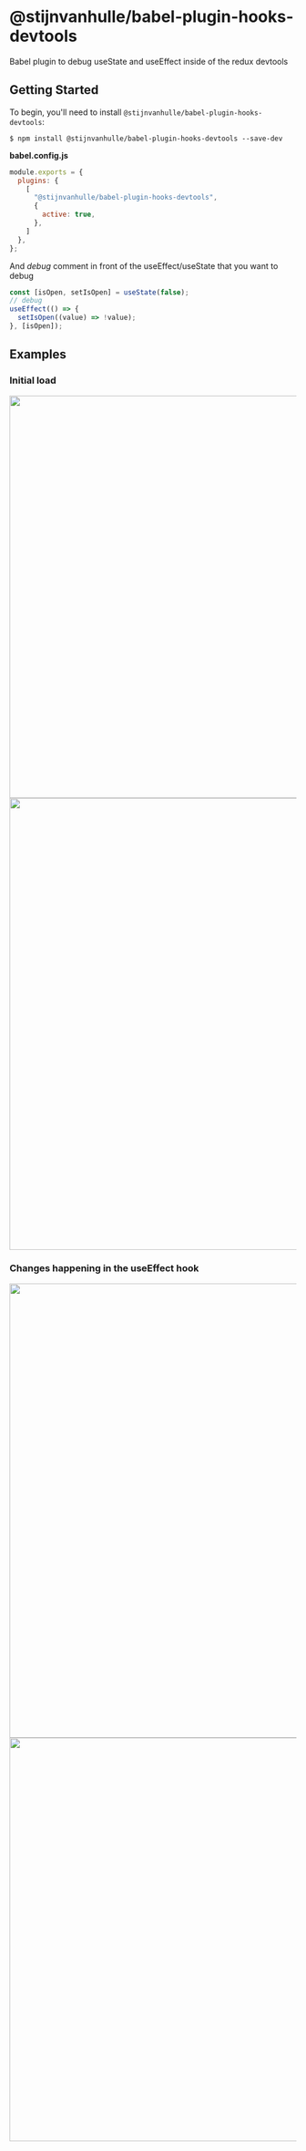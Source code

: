 # @stijnvanhulle/babel-plugin-hooks-devtools

Babel plugin to debug useState and useEffect inside of the redux devtools

## Getting Started

To begin, you'll need to install `@stijnvanhulle/babel-plugin-hooks-devtools`:

```console
$ npm install @stijnvanhulle/babel-plugin-hooks-devtools --save-dev
```

**babel.config.js**

```js
module.exports = {
  plugins: {
    [
      "@stijnvanhulle/babel-plugin-hooks-devtools",
      {
        active: true,
      },
    ]
  },
};
```

And _debug_ comment in front of the useEffect/useState that you want to debug

```js
const [isOpen, setIsOpen] = useState(false);
// debug
useEffect(() => {
  setIsOpen((value) => !value);
}, [isOpen]);
```

## Examples

### Initial load
<img width="706" src="https://user-images.githubusercontent.com/5904681/151671976-07eb785a-e838-4bba-933d-eef56c981fde.png"/>
<img width="793" src="https://user-images.githubusercontent.com/5904681/151671982-5e08e7cd-e93e-447d-8770-b113c6bd8d15.png"/>

### Changes happening in the useEffect hook
<img width="797" src="https://user-images.githubusercontent.com/5904681/151671994-e53176e7-2a4b-4b69-a269-626a7e286380.png"/>
<img width="708" src="https://user-images.githubusercontent.com/5904681/151671990-92f0b9b2-cebf-43cc-b782-6d91c7d4dc2d.png"/>




